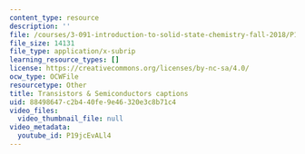 ```yaml
---
content_type: resource
description: ''
file: /courses/3-091-introduction-to-solid-state-chemistry-fall-2018/P19jcEvALl4_captions.webvtt
file_size: 14131
file_type: application/x-subrip
learning_resource_types: []
license: https://creativecommons.org/licenses/by-nc-sa/4.0/
ocw_type: OCWFile
resourcetype: Other
title: Transistors & Semiconductors captions
uid: 88498647-c2b4-40fe-9e46-320e3c8b71c4
video_files:
  video_thumbnail_file: null
video_metadata:
  youtube_id: P19jcEvALl4
---
```

